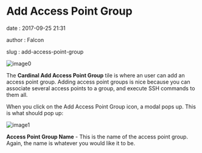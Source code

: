Add Access Point Group
======================

date
:   2017-09-25 21:31

author
:   Falcon

slug
:   add-access-point-group

![image0](http://cardinal.mcclunetechnologies.net/wp-content/uploads/2017/09/img_59c9ae0131b84.png)

The **Cardinal Add Access Point Group** tile is where an user can add an
access point group. Adding access point groups is nice because you can
associate several access points to a group, and execute SSH commands to
them all.

When you click on the Add Access Point Group icon, a modal pops up. This
is what should pop up:

![image1](http://cardinal.mcclunetechnologies.net/wp-content/uploads/2017/09/img_59c9ae702f3c3.png)

**Access Point Group Name** - This is the name of the access point
group. Again, the name is whatever you would like it to be.
